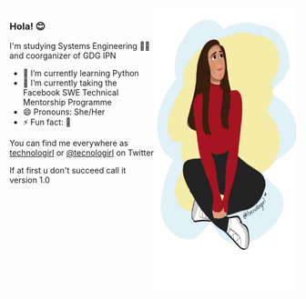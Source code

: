 <img align="right" src="https://github.com/Tecnologirl/Tecnologirl/blob/master/github_Tecnologirl.png" alt="happy photo of me (Alondra)" width=250px height=500px/>

### Hola! 😊

I'm studying Systems Engineering 👩‍💻 and coorganizer of GDG IPN

- 🌱 I’m currently learning Python
- 🔭 I’m currently taking the Facebook SWE Technical Mentorship Programme
- 😄 Pronouns: She/Her
- ⚡ Fun fact: 🐧

You can find me everywhere as [technologirl](https://linktr.ee/Technologirl) or [@tecnologirl](twitter.com/tecnologirl) on Twitter

 If at first u don't succeed call it version 1.0
 
